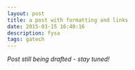 ```yaml
---
layout: post
title: a post with formatting and links
date: 2015-03-15 16:40:16
description: fysa
tags: gatech
---
```


*Post still being drafted - stay tuned!*


